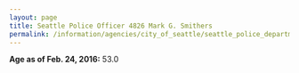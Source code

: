 ```yaml
---
layout: page
title: Seattle Police Officer 4826 Mark G. Smithers
permalink: /information/agencies/city_of_seattle/seattle_police_department/copbook/4826/
---
```


**Age as of Feb. 24, 2016:** 53.0
